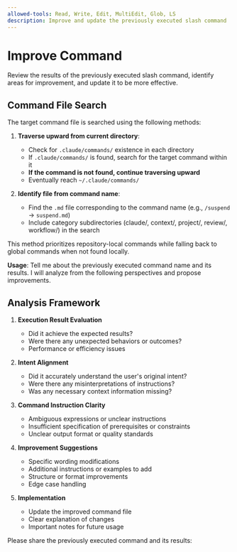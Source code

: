 ```yaml
---
allowed-tools: Read, Write, Edit, MultiEdit, Glob, LS
description: Improve and update the previously executed slash command
---
```


# Improve Command

Review the results of the previously executed slash command, identify areas for improvement, and update it to be more effective.

## Command File Search

The target command file is searched using the following methods:

1. **Traverse upward from current directory**:

   - Check for `.claude/commands/` existence in each directory
   - If `.claude/commands/` is found, search for the target command within it
   - **If the command is not found, continue traversing upward**
   - Eventually reach `~/.claude/commands/`

2. **Identify file from command name**:
   - Find the `.md` file corresponding to the command name (e.g., `/suspend` → `suspend.md`)
   - Include category subdirectories (claude/, context/, project/, review/, workflow/) in the search

This method prioritizes repository-local commands while falling back to global commands when not found locally.

**Usage**: Tell me about the previously executed command name and its results. I will analyze from the following perspectives and propose improvements.

## Analysis Framework

1. **Execution Result Evaluation**

   - Did it achieve the expected results?
   - Were there any unexpected behaviors or outcomes?
   - Performance or efficiency issues

2. **Intent Alignment**

   - Did it accurately understand the user's original intent?
   - Were there any misinterpretations of instructions?
   - Was any necessary context information missing?

3. **Command Instruction Clarity**

   - Ambiguous expressions or unclear instructions
   - Insufficient specification of prerequisites or constraints
   - Unclear output format or quality standards

4. **Improvement Suggestions**

   - Specific wording modifications
   - Additional instructions or examples to add
   - Structure or format improvements
   - Edge case handling

5. **Implementation**
   - Update the improved command file
   - Clear explanation of changes
   - Important notes for future usage

Please share the previously executed command and its results:
